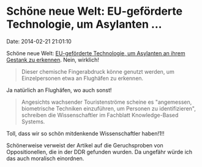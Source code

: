 Schöne neue Welt: EU-geförderte Technologie, um Asylanten \...
==============================================================

Date: 2014-02-21 21:01:10

Schöne neue Welt: [EU-geförderte Technologie, um Asylanten an ihrem
Gestank zu erkennen](http://sz.de/1.1894259). Nein, wirklich!

> Dieser chemische Fingerabdruck könne genutzt werden, um Einzelpersonen
> etwa an Flughäfen zu erkennen.

Ja natürlich an Flughäfen, wo auch sonst!

> Angesichts wachsender Touristenströme scheine es \"angemessen,
> biometrische Techniken einzuführen, um Personen zu identifizieren\",
> schreiben die Wissenschaftler im Fachblatt Knowledge-Based Systems.

Toll, dass wir so schön mitdenkende Wissenschaftler haben!1!!

Schönerweise verweist der Artikel auf die Geruchsproben von
Oppositionellen, die in der DDR gefunden wurden. Da ungefähr würde ich
das auch moralisch einordnen.

